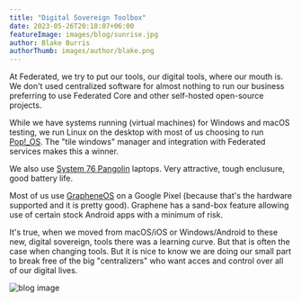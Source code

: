 ```yaml
---
title: "Digital Sovereign Toolbox"
date: 2023-05-26T20:18:07+06:00
featureImage: images/blog/sunrise.jpg
author: Blake Burris
authorThumb: images/author/blake.png
---
```


At Federated, we try to put our tools, our digital tools, where our mouth is. We don't used centralized software for almost nothing to run our business preferring to use Federated Core and other self-hosted open-source projects.

While we have systems running (virtual machines) for Windows and macOS testing, we run Linux on the desktop with most of us choosing to run [Pop!_OS](https://pop.system76.com/). The "tile windows" manager and integration with Federated services makes this a winner.

We also use [System 76 Pangolin](https://system76.com/laptops/pangolin) laptops. Very attractive, tough enclusure, good battery life.

Most of us use [GrapheneOS](https://grapheneos.org/) on a Google Pixel (because that's the hardware supported and it is pretty good). Graphene has a sand-box feature allowing use of certain stock Android apps with a minimum of risk.

It's true, when we moved from macOS/iOS or Windows/Android to these new, digital sovereign, tools there was a learning curve. But that is often the case when changing tools. But it is nice to know we are doing our small part to break free of the big "centralizers" who want acces and control over all of our digital lives.

![blog image](/images/blog/popos.jpg)

